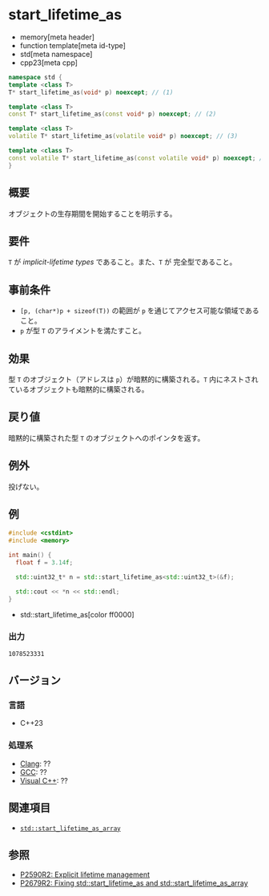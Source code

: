 # start_lifetime_as
* memory[meta header]
* function template[meta id-type]
* std[meta namespace]
* cpp23[meta cpp]

```cpp
namespace std {
template <class T>
T* start_lifetime_as(void* p) noexcept; // (1)

template <class T>
const T* start_lifetime_as(const void* p) noexcept; // (2)

template <class T>
volatile T* start_lifetime_as(volatile void* p) noexcept; // (3)

template <class T>
const volatile T* start_lifetime_as(const volatile void* p) noexcept; // (4)
}
```

## 概要
オブジェクトの生存期間を開始することを明示する。


## 要件
`T` が *implicit-lifetime types* であること。また、`T` が 完全型であること。


## 事前条件
- `[p, (char*)p + sizeof(T))` の範囲が `p` を通じてアクセス可能な領域であること。
- `p` が型 `T` のアライメントを満たすこと。


## 効果
型 `T` のオブジェクト（アドレスは `p`）が暗黙的に構築される。`T` 内にネストされているオブジェクトも暗黙的に構築される。


## 戻り値
暗黙的に構築された型 `T` のオブジェクトへのポインタを返す。


## 例外
投げない。


## 例
```cpp example
#include <cstdint>
#include <memory>

int main() {
  float f = 3.14f;

  std::uint32_t* n = std::start_lifetime_as<std::uint32_t>(&f);

  std::cout << *n << std::endl;
}
```
* std::start_lifetime_as[color ff0000]

### 出力
```
1078523331
```


## バージョン
### 言語
- C++23

### 処理系
- [Clang](/implementation.md#clang): ??
- [GCC](/implementation.md#gcc): ??
- [Visual C++](/implementation.md#visual_cpp): ??


## 関連項目
- [`std::start_lifetime_as_array`](/reference/memory/start_lifetime_as_array.md)


## 参照
- [P2590R2: Explicit lifetime management](https://www.open-std.org/jtc1/sc22/wg21/docs/papers/2022/p2590r2.pdf)
- [P2679R2: Fixing std::start_lifetime_as and std::start_lifetime_as_array](https://www.open-std.org/jtc1/sc22/wg21/docs/papers/2023/p2679r2.pdf)

